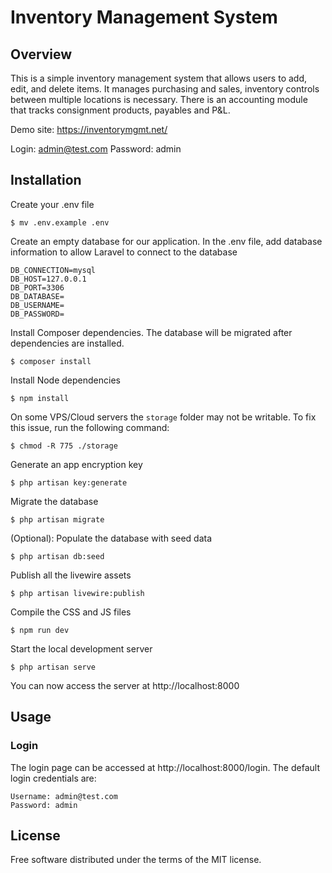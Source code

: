 # Inventory Management System


## Overview

This is a simple inventory management system that allows users to add, edit, and delete items. It manages purchasing and sales, inventory controls between multiple locations is necessary. There is an accounting module that tracks consignment products, payables and P&L.

Demo site: https://inventorymgmt.net/

Login: admin@test.com
Password: admin

## Installation

Create your .env file

    $ mv .env.example .env

Create an empty database for our application. In the .env file, add database information to allow Laravel to connect to the database

    DB_CONNECTION=mysql
    DB_HOST=127.0.0.1
    DB_PORT=3306
    DB_DATABASE=
    DB_USERNAME=
    DB_PASSWORD=

Install Composer dependencies. The database will be migrated after dependencies are installed. 

    $ composer install 

Install Node dependencies

    $ npm install

On some VPS/Cloud servers the `storage` folder may not be writable. To fix this issue, run the following command:

    $ chmod -R 775 ./storage

Generate an app encryption key

    $ php artisan key:generate

Migrate the database

    $ php artisan migrate

(Optional): Populate the database with seed data

    $ php artisan db:seed

Publish all the livewire assets

    $ php artisan livewire:publish

Compile the CSS and JS files

    $ npm run dev

Start the local development server

    $ php artisan serve

You can now access the server at http://localhost:8000

## <a name="usage"></a>Usage

### <a name="login"></a>Login

The login page can be accessed at http://localhost:8000/login. The default login credentials are:

    Username: admin@test.com
    Password: admin


## <a name="license"></a>License

Free software distributed under the terms of the MIT license.